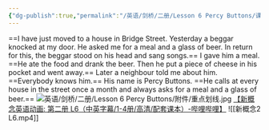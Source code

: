 ```yaml
---
{"dg-publish":true,"permalink":"/英语/剑桥/二册/Lesson 6 Percy Buttons/课文/","dgPassFrontmatter":true}
---
```



==I have just moved to a house in Bridge Street. Yesterday a beggar knocked at my door. He asked me for a meal and a glass of beer. In return for this, the beggar stood on his head and sang songs.== I gave him a meal. ==He ate the food and drank the beer. Then he put a piece of cheese in his pocket and went away.== Later a neighbour told me about him. ==Everybody knows him.== His name is Percy Buttons. ==He calls at every house in the street once a month and always asks for a meal and a glass of beer.==
![英语/剑桥/二册/Lesson 6 Percy Buttons/附件/重点划线.jpg](/img/user/%E8%8B%B1%E8%AF%AD/%E5%89%91%E6%A1%A5/%E4%BA%8C%E5%86%8C/Lesson%206%20Percy%20Buttons/%E9%99%84%E4%BB%B6/%E9%87%8D%E7%82%B9%E5%88%92%E7%BA%BF.jpg)
[【新概念英语动画: 第二册 L6（中英字幕/1-4册/高清/配套课本）-哔哩哔哩】](https://b23.tv/WeOOAWk)
![[新概念2 L6.mp4]]